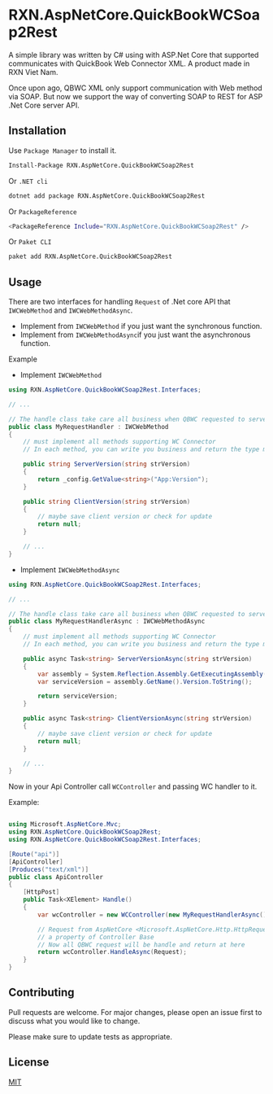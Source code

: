 # RXN.AspNetCore.QuickBookWCSoap2Rest

A simple library was written by C# using with ASP.Net Core that supported communicates with QuickBook Web Connector XML. A product made in RXN Viet Nam.

Once upon ago, QBWC XML only support communication with Web method via SOAP. But now we support the way of converting SOAP to REST for ASP .Net Core server API.

## Installation

Use `Package Manager` to install it.

```bash
Install-Package RXN.AspNetCore.QuickBookWCSoap2Rest
```

Or `.NET cli`

```bash
dotnet add package RXN.AspNetCore.QuickBookWCSoap2Rest
```

Or `PackageReference `

```bash
<PackageReference Include="RXN.AspNetCore.QuickBookWCSoap2Rest" />
```

Or `Paket CLI`

```bash
paket add RXN.AspNetCore.QuickBookWCSoap2Rest
```

## Usage

There are two interfaces for handling `Request` of .Net core API that `IWCWebMethod` and `IWCWebMethodAsync`.

- Implement from `IWCWebMethod` if you just want the synchronous function.  
- Implement from `IWCWebMethodAsync`if you just want the asynchronous function.  

Example

+ Implement `IWCWebMethod`

```csharp
using RXN.AspNetCore.QuickBookWCSoap2Rest.Interfaces;

// ...

// The handle class take care all business when QBWC requested to server
public class MyRequestHandler : IWCWebMethod
{
    // must implement all methods supporting WC Connector
    // In each method, you can write you business and return the type method need

    public string ServerVersion(string strVersion)
    {
        return _config.GetValue<string>("App:Version");
    }

    public string ClientVersion(string strVersion)
    {
        // maybe save client version or check for update
        return null;
    }

    // ...
}
```

+ Implement `IWCWebMethodAsync`

```csharp
using RXN.AspNetCore.QuickBookWCSoap2Rest.Interfaces;

// ...

// The handle class take care all business when QBWC requested to server
public class MyRequestHandlerAsync : IWCWebMethodAsync
{
    // must implement all methods supporting WC Connector
    // In each method, you can write you business and return the type method need

    public async Task<string> ServerVersionAsync(string strVersion)
    {
        var assembly = System.Reflection.Assembly.GetExecutingAssembly();
        var serviceVersion = assembly.GetName().Version.ToString();

        return serviceVersion;
    }

    public async Task<string> ClientVersionAsync(string strVersion)
    {
        // maybe save client version or check for update
        return null;
    }

    // ...
}
```

Now in your Api Controller call `WCController` and passing WC handler to it.

Example:

```csharp

using Microsoft.AspNetCore.Mvc;
using RXN.AspNetCore.QuickBookWCSoap2Rest;
using RXN.AspNetCore.QuickBookWCSoap2Rest.Interfaces;

[Route("api")]
[ApiController]
[Produces("text/xml")]
public class ApiController
{
    [HttpPost]
    public Task<XElement> Handle()
    {
        var wcController = new WCController(new MyRequestHandlerAsync());

        // Request from AspNetCore <Microsoft.AspNetCore.Http.HttpRequest> Request
        // a property of Controller Base
        // Now all QBWC request will be handle and return at here
        return wcController.HandleAsync(Request);
    }
}


```


## Contributing
Pull requests are welcome. For major changes, please open an issue first to discuss what you would like to change.

Please make sure to update tests as appropriate.

## License
[MIT](https://choosealicense.com/licenses/mit/)

